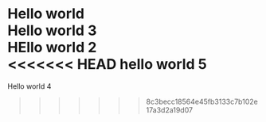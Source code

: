 Hello world
<br>
Hello world 3
<br>
HEllo world 2
<br>
<<<<<<< HEAD
hello world 5
=======
Hello world 4
>>>>>>> 8c3becc18564e45fb3133c7b102e17a3d2a19d07
